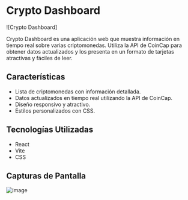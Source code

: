# Crypto Dashboard

![Crypto Dashboard]

Crypto Dashboard es una aplicación web que muestra información en tiempo real sobre varias criptomonedas. Utiliza la API de CoinCap para obtener datos actualizados y los presenta en un formato de tarjetas atractivas y fáciles de leer.

## Características

- Lista de criptomonedas con información detallada.
- Datos actualizados en tiempo real utilizando la API de CoinCap.
- Diseño responsivo y atractivo.
- Estilos personalizados con CSS.

## Tecnologías Utilizadas

- React
- Vite
- CSS

## Capturas de Pantalla

![image](https://github.com/Alexis06cs/React-proyect/assets/104469400/bd5dc237-a6ec-45a0-a35e-95082c05d57e)


